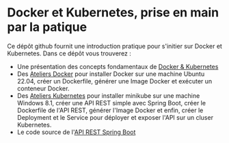 # Docker et Kubernetes, prise en main par la patique
Ce dépôt github fournit une introduction pratique pour s'initier sur Docker et Kubernetes. Dans ce dépôt vous trouverez :
- Une présentation des concepts fondamentaux de [Docker & Kubernetes](https://github.com/user-attachments/files/20111422/Docker_Kubernetes.pdf)
- Des [Ateliers Docker](https://github.com/Cloud-Elit/Docker_Kubernetes/blob/main/Ateliers_Docker.md) pour installer Docker sur une machine Ubuntu 22.04, créer un Dockerfile, générer une Image Docker et exécuter un conteneur Docker. 
- Des [Ateliers Kubernetes](https://github.com/Cloud-Elit/Docker_Kubernetes/blob/main/Ateliers_K8s.md) pour installer minikube sur une machine Windows 8.1, créer une API REST simple avec Spring Boot, créer le Dockerfile de l'API REST, générer l'Image Docker et enfin, créer le Deployment et le Service pour déployer et exposer l'API sur un cluser Kubernetes.
- Le code source de l'[API REST Spring Boot](https://github.com/Cloud-Elit/Docker_Kubernetes/tree/main/rest-api-spring-boot-k8s)
